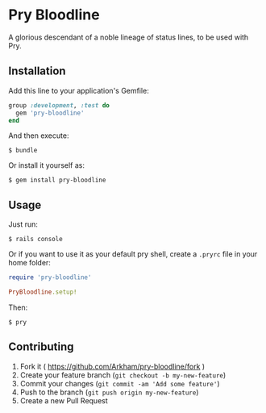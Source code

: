 # Pry Bloodline

A glorious descendant of a noble lineage of status lines, to be used with Pry.

## Installation

Add this line to your application's Gemfile:

```ruby
group :development, :test do
  gem 'pry-bloodline'
end
```

And then execute:

    $ bundle

Or install it yourself as:

    $ gem install pry-bloodline

## Usage

Just run:

    $ rails console

Or if you want to use it as your default pry shell, create a `.pryrc` file in your home folder:

```ruby
require 'pry-bloodline'

PryBloodline.setup!
```

Then:

    $ pry

## Contributing

1. Fork it ( https://github.com/Arkham/pry-bloodline/fork )
2. Create your feature branch (`git checkout -b my-new-feature`)
3. Commit your changes (`git commit -am 'Add some feature'`)
4. Push to the branch (`git push origin my-new-feature`)
5. Create a new Pull Request
